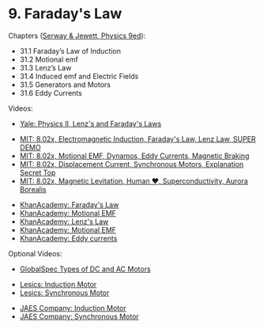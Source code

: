 # 9. Faraday's Law

Chapters ([Serway & Jewett, Physics 9ed](https://annas-archive.org/md5/076b2e7e2084a32914bcb8ca29d04f4d)):
- 31.1 Faraday’s Law of Induction
- 31.2 Motional emf
- 31.3 Lenz’s Law
- 31.4 Induced emf and Electric Fields
- 31.5 Generators and Motors
- 31.6 Eddy Currents

Videos:
- [Yale: Physics II, Lenz's and Faraday's Laws](https://www.youtube.com/watch?v=EYYNRubHIno&list=PLD07B2225BB40E582)
<!---->
- [MIT: 8.02x, Electromagnetic Induction, Faraday's Law, Lenz Law, SUPER DEMO](https://www.youtube.com/watch?v=nGQbA2jwkWI&list=PLyQSN7X0ro2314mKyUiOILaOC2hk6Pc3j)
- [MIT: 8.02x, Motional EMF, Dynamos, Eddy Currents, Magnetic Braking](https://www.youtube.com/watch?v=MzAPu_p2wI4&list=PLyQSN7X0ro2314mKyUiOILaOC2hk6Pc3j)
- [MIT: 8.02x, Displacement Current, Synchronous Motors, Explanation Secret Top](https://www.youtube.com/watch?v=3sP9kh4xtKo&list=PLyQSN7X0ro2314mKyUiOILaOC2hk6Pc3j)
- [MIT: 8.02x, Magnetic Levitation, Human ❤, Superconductivity, Aurora Borealis](https://www.youtube.com/watch?v=rLZLa-fyt1w&list=PLyQSN7X0ro2314mKyUiOILaOC2hk6Pc3j)
<!---->
- [KhanAcademy: Faraday's Law](https://www.khanacademy.org/science/in-in-class-12th-physics-india/in-in-electromagnetic-induction/x51bd77206da864f3:faraday-s-laws-of-induction/v/faradays-law-introduction)
- [KhanAcademy: Motional EMF](https://www.khanacademy.org/science/in-in-class-12th-physics-india/in-in-electromagnetic-induction/x51bd77206da864f3:motional-emf/v/emf-induced-in-rod-traveling-through-magnetic-field)
- [KhanAcademy: Lenz's Law](https://www.khanacademy.org/science/in-in-class-12th-physics-india/in-in-electromagnetic-induction/x51bd77206da864f3:lenz-s-law/v/lenzs-law)
- [KhanAcademy: Motional EMF](https://www.khanacademy.org/science/in-in-class-12th-physics-india/in-in-electromagnetic-induction/x51bd77206da864f3:motional-emf/v/emf-induced-in-rod-traveling-through-magnetic-field)
- [KhanAcademy: Eddy currents](https://www.khanacademy.org/science/in-in-class-12th-physics-india/in-in-electromagnetic-induction/x51bd77206da864f3:eddy-currents/v/eddy-currents-their-applications-how-to-reduce-them)

Optional Videos:
- [GlobalSpec Types of DC and AC Motors](https://youtu.be/TFNlrXnIngY?si=Tv8shNY27bDo5WXk)
<!---->
- [Lesics: Induction Motor](https://www.youtube.com/watch?v=AQqyGNOP_3o)
- [Lesics: Synchronous Motor](https://www.youtube.com/watch?v=Vk2jDXxZIhs)
<!---->
- [JAES Company: Induction Motor](https://www.youtube.com/watch?v=EcbHEOIVGcg)
- [JAES Company: Synchronous Motor](https://www.youtube.com/watch?v=Tk3lNBSAgEg)
